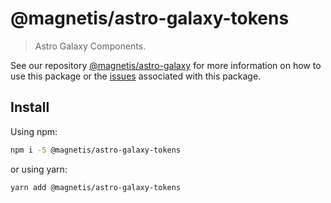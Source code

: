 # @magnetis/astro-galaxy-tokens

> Astro Galaxy Components.

See our repository [@magnetis/astro-galaxy](https://github.com/magnetis/astro-galaxy) for more information on how to use this package or the [issues](https://github.com/magnetis/astro-galaxy/issues?q=is%3Aopen+is%3Aissue+label%3Aastro-galaxy-tokens) associated with this package.

## Install

Using npm:

```sh
npm i -S @magnetis/astro-galaxy-tokens
```

or using yarn:

```sh
yarn add @magnetis/astro-galaxy-tokens
```
